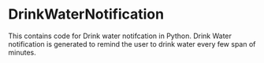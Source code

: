 # DrinkWaterNotification
This contains code for Drink water notifcation in Python.
Drink Water notification is generated to remind the user to drink water every few span of minutes.
